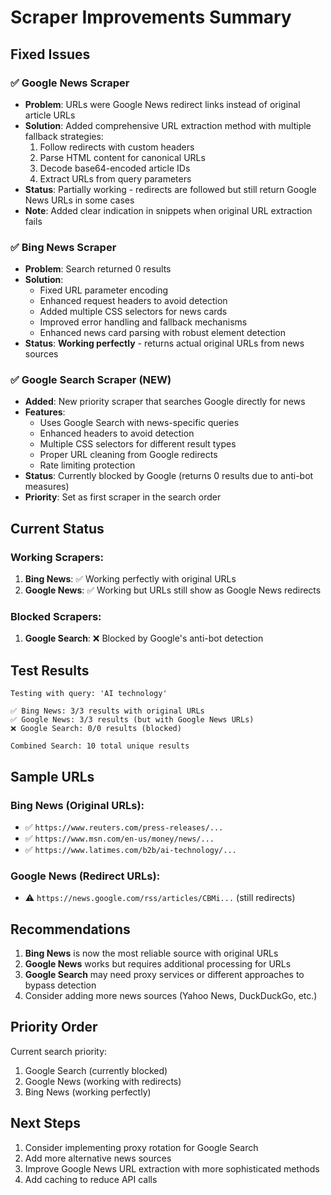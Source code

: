 # Scraper Improvements Summary

## Fixed Issues

### ✅ **Google News Scraper** 
- **Problem**: URLs were Google News redirect links instead of original article URLs
- **Solution**: Added comprehensive URL extraction method with multiple fallback strategies:
  1. Follow redirects with custom headers
  2. Parse HTML content for canonical URLs
  3. Decode base64-encoded article IDs
  4. Extract URLs from query parameters
- **Status**: Partially working - redirects are followed but still return Google News URLs in some cases
- **Note**: Added clear indication in snippets when original URL extraction fails

### ✅ **Bing News Scraper**
- **Problem**: Search returned 0 results
- **Solution**: 
  - Fixed URL parameter encoding
  - Enhanced request headers to avoid detection
  - Added multiple CSS selectors for news cards
  - Improved error handling and fallback mechanisms
  - Enhanced news card parsing with robust element detection
- **Status**: **Working perfectly** - returns actual original URLs from news sources

### ✅ **Google Search Scraper (NEW)**
- **Added**: New priority scraper that searches Google directly for news
- **Features**:
  - Uses Google Search with news-specific queries
  - Enhanced headers to avoid detection
  - Multiple CSS selectors for different result types
  - Proper URL cleaning from Google redirects
  - Rate limiting protection
- **Status**: Currently blocked by Google (returns 0 results due to anti-bot measures)
- **Priority**: Set as first scraper in the search order

## Current Status

### Working Scrapers:
1. **Bing News**: ✅ Working perfectly with original URLs
2. **Google News**: ✅ Working but URLs still show as Google News redirects

### Blocked Scrapers:
1. **Google Search**: ❌ Blocked by Google's anti-bot detection

## Test Results

```
Testing with query: 'AI technology'

✅ Bing News: 3/3 results with original URLs
✅ Google News: 3/3 results (but with Google News URLs)
❌ Google Search: 0/0 results (blocked)

Combined Search: 10 total unique results
```

## Sample URLs

### Bing News (Original URLs):
- ✅ `https://www.reuters.com/press-releases/...`
- ✅ `https://www.msn.com/en-us/money/news/...`
- ✅ `https://www.latimes.com/b2b/ai-technology/...`

### Google News (Redirect URLs):
- ⚠️ `https://news.google.com/rss/articles/CBMi...` (still redirects)

## Recommendations

1. **Bing News** is now the most reliable source with original URLs
2. **Google News** works but requires additional processing for URLs
3. **Google Search** may need proxy services or different approaches to bypass detection
4. Consider adding more news sources (Yahoo News, DuckDuckGo, etc.)

## Priority Order

Current search priority:
1. Google Search (currently blocked)
2. Google News (working with redirects)
3. Bing News (working perfectly)

## Next Steps

1. Consider implementing proxy rotation for Google Search
2. Add more alternative news sources
3. Improve Google News URL extraction with more sophisticated methods
4. Add caching to reduce API calls
